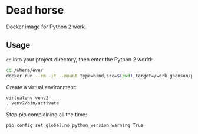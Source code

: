 # Dead horse
Docker image for Python 2 work.

## Usage
`cd` into your project directory, then enter the Python 2 world:
```sh
cd /where/ever
docker run --rm -it --mount type=bind,src=$(pwd),target=/work gbenson/python:2
```
Create a virtual environment:
```sh
virtualenv venv2
. venv2/bin/activate
```
Stop pip complaining all the time:
```sh
pip config set global.no_python_version_warning True
```
